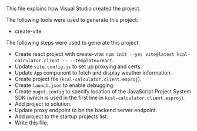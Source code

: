 This file explains how Visual Studio created the project.

The following tools were used to generate this project:
- create-vite

The following steps were used to generate this project:
- Create react project with create-vite: `npm init --yes vite@latest kcal-calculator.client -- --template=react`.
- Update `vite.config.js` to set up proxying and certs.
- Update `App` component to fetch and display weather information.
- Create project file (`kcal-calculator.client.esproj`).
- Create `launch.json` to enable debugging.
- Create `nuget.config` to specify location of the JavaScript Project System SDK (which is used in the first line in `kcal-calculator.client.esproj`).
- Add project to solution.
- Update proxy endpoint to be the backend server endpoint.
- Add project to the startup projects list.
- Write this file.
